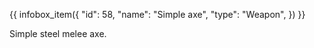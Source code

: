 {{ infobox_item({
	"id": 58,
	"name": "Simple axe",
	"type": "Weapon",
}) }}

Simple steel melee axe.